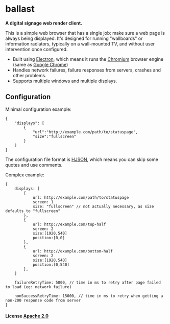 # ballast

**A digital signage web render client.**

This is a simple web browser that has a single job: make sure a web page is always being displayed. It's designed for running "wallboards" or information radiators, typically on a wall-mounted TV, and without user intervention once configured. 

 * Built using [Electron](http://electron.atom.io), which means it runs the [Chromium](https://www.chromium.org/) browser engine (same as [Google Chrome](https://www.google.com/chrome/))
 * Handles network failures, failure responses from servers, crashes and other problems.  
 * Supports multiple windows and multiple displays.

## Configuration

Minimal configuration example:

```
{
    "displays": [
        {
            "url":"http://example.com/path/to/statuspage",
            "size":"fullscreen"
        }
    ]
}
```

The configuration file format is [HJSON](http://hjson.org/), which means you can skip some quotes and use comments. 

Complex example:

```
{
    displays: [
        {
            url: http://example.com/path/to/statuspage
            screen: 1
            size: "fullscreen" // not actually necessary, as size defaults to "fullscreen" 
        },
        {
            url: http://example.com/top-half
            screen: 2
            size:[1920,540]
            position:[0,0]
        },
        {
            url: http://example.com/bottom-half
            screen: 2
            size:[1920,540]
            position:[0,540]
        },
    ]
    
    failureRetryTime: 5000, // time in ms to retry after page failed to load (eg: network failure)
    
    nonSuccessRetryTime: 15000, // time in ms to retry when getting a non-200 response code from server  
}
```

#### License [Apache 2.0](LICENSE.md)
